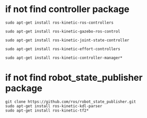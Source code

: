 
# if not find controller package
```
sudo apt-get install ros-kinetic-ros-controllers

sudo apt-get install ros-kinetic-gazebo-ros-control

sudo apt-get install ros-kinetic-joint-state-controller

sudo apt-get install ros-kinetic-effort-controllers

sudo apt-get install ros-kinetic-controller-manager*
```

# if not find robot_state_publisher package
```
git clone https://github.com/ros/robot_state_publisher.git
sudo apt-get install ros-kinetic-kdl-parser
sudo apt-get install ros-kinetic-tf2*
```